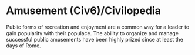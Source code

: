 # Amusement (Civ6)/Civilopedia

Public forms of recreation and enjoyment are a common way for a leader to gain popularity with their populace. The ability to organize and manage successful public amusements have been highly prized since at least the days of Rome.